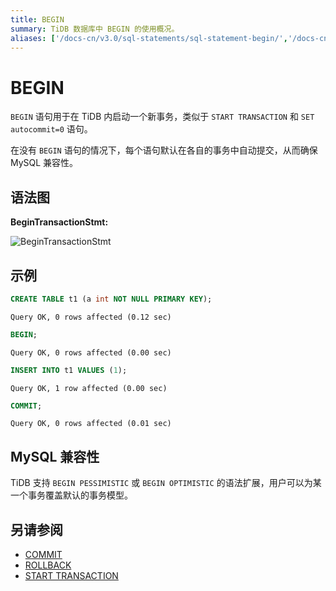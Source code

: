 ```yaml
---
title: BEGIN
summary: TiDB 数据库中 BEGIN 的使用概况。
aliases: ['/docs-cn/v3.0/sql-statements/sql-statement-begin/','/docs-cn/v3.0/reference/sql/statements/begin/']
---
```


# BEGIN

`BEGIN` 语句用于在 TiDB 内启动一个新事务，类似于 `START TRANSACTION` 和 `SET autocommit=0` 语句。

在没有 `BEGIN` 语句的情况下，每个语句默认在各自的事务中自动提交，从而确保 MySQL 兼容性。

## 语法图

**BeginTransactionStmt:**

![BeginTransactionStmt](https://download.pingcap.com/images/docs-cn/sqlgram/BeginTransactionStmt.png)

## 示例


```sql
CREATE TABLE t1 (a int NOT NULL PRIMARY KEY);
```

```
Query OK, 0 rows affected (0.12 sec)
```


```sql
BEGIN;
```

```
Query OK, 0 rows affected (0.00 sec)
```


```sql
INSERT INTO t1 VALUES (1);
```

```
Query OK, 1 row affected (0.00 sec)
```


```sql
COMMIT;
```

```
Query OK, 0 rows affected (0.01 sec)
```

## MySQL 兼容性

TiDB 支持 `BEGIN PESSIMISTIC` 或 `BEGIN OPTIMISTIC` 的语法扩展，用户可以为某一个事务覆盖默认的事务模型。

## 另请参阅

* [COMMIT](/sql-statements/sql-statement-commit.md)
* [ROLLBACK](/sql-statements/sql-statement-rollback.md)
* [START TRANSACTION](/sql-statements/sql-statement-start-transaction.md)
